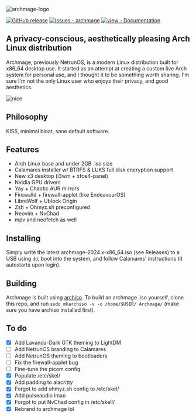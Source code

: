 ![archmage-logo](https://github.com/averyfunnygirl/Archmage/assets/116482803/028454e5-948e-4d4b-b50d-a1c146449071)

[![GitHub release](https://img.shields.io/github/release/averyfunnygirl/archmage?include_prereleases=&sort=semver&color=blue)](https://github.com/averyfunnygirl/archmage/releases/) 
[![issues - archmage](https://img.shields.io/github/issues/averyfunnygirl/archmage)](https://github.com/averyfunnygirl/archmage/issues) [![view - Documentation](https://img.shields.io/badge/view-Documentation-blue?style=for-the-badge)](/docs/ "Go to project documentation")

## A privacy-conscious, aesthetically pleasing Arch Linux distribution

Archmage, previously NetrunOS, is a modern Linux distribution built for x86_64 desktop use. It started as an attempt at creating a custom live Arch system for personal use, and I thought it to be something worth sharing. I'm sure I'm not the only Linux user who enjoys their privacy, and good aesthetics.

![nice](https://github.com/averyfunnygirl/NetrunOS/assets/116482803/7de7a7be-8b56-47bf-be4f-992cee3698db)

## Philosophy
KISS, minimal bloat, sane default software.

## Features
- Arch Linux base and under 2GB .iso size
- Calamares installer w/ BTRFS & LUKS full disk encryption support
- New x3 desktop (i3wm + xfce4-panel)
- Nvidia GPU drivers
- Yay + Chaotic AUR mirrors
- Firewalld + firewall-applet (like EndeavourOS)
- LibreWolf + Ublock Origin
- Zsh + Ohmyz.sh preconfigured
- Neovim + NvChad
- mpv and neofetch as well

## Installing
Simply write the latest archmage-2024.x-x86_64.iso (see Releases) to a USB using ```dd```, boot into the system, and follow Calamares' instructions (it autostarts upon login).

## Building
Archmage is built using [archiso](https://wiki.archlinux.org/title/Archiso).
To build an archmage .iso yourself, clone this repo, and run ```sudo mkarchiso -v -o /home/$USER/ Archmage/``` (make sure you have archiso installed first).

## To do
- [x] Add Lavanda-Dark GTK theming to LightDM
- [ ] Add NetrunOS branding to Calamares
- [ ] Add NetrunOS theming to bootloaders
- [ ] Fix the firewall-applet bug
- [ ] Fine-tune the picom config
- [x] Populate /etc/skel/
- [x] Add padding to alacritty
- [x] Forgot to add ohmyz.sh config to /etc/skel/
- [x] Add pulseaudio lmao
- [x] Forgot to put NvChad config in /etc/skell/
- [x] Rebrand to archmage lol
